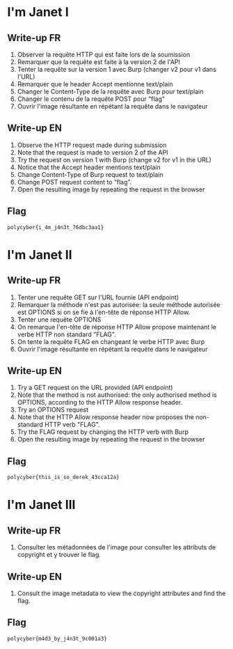# I'm Janet I

## Write-up FR

1. Observer la requête HTTP qui est faite lors de la soumission
2. Remarquer que la requête est faite à la version 2 de l'API
3. Tenter la requête sur la version 1 avec Burp (changer v2 pour v1 dans l'URL)
4. Remarquer que le header Accept mentionne text/plain
5. Changer le Content-Type de la requête avec Burp pour text/plain
6. Changer le contenu de la requête POST pour "flag"
7. Ouvrir l'image résultante en répétant la requête dans le navigateur

## Write-up EN

1. Observe the HTTP request made during submission
2. Note that the request is made to version 2 of the API
3. Try the request on version 1 with Burp (change v2 for v1 in the URL)
4. Notice that the Accept header mentions text/plain
5. Change Content-Type of Burp request to text/plain
6. Change POST request content to “flag”.
7. Open the resulting image by repeating the request in the browser

## Flag

`polycyber{i_4m_j4n3t_76dbc3aa1}`

# I'm Janet II

## Write-up FR

1. Tenter une requête GET sur l'URL fournie (API endpoint)
2. Remarquer la méthode n'est pas autorisée: la seule méthode autorisée est OPTIONS si on se fie à l'en-tête de réponse HTTP Allow.
3. Tenter une requête OPTIONS
4. On remarque l'en-tête de réponse HTTP Allow propose maintenant le verbe HTTP non standard "FLAG".
5. On tente la requête FLAG en changeant le verbe HTTP avec Burp
6. Ouvrir l'image résultante en répétant la requête dans le navigateur

## Write-up EN

1. Try a GET request on the URL provided (API endpoint)
2. Note that the method is not authorised: the only authorised method is OPTIONS, according to the HTTP Allow response header.
3. Try an OPTIONS request
4. Note that the HTTP Allow response header now proposes the non-standard HTTP verb "FLAG".
5. Try the FLAG request by changing the HTTP verb with Burp
6. Open the resulting image by repeating the request in the browser

## Flag

`polycyber{this_is_so_derek_43cca12a}`

# I'm Janet III

## Write-up FR

1. Consulter les métadonnées de l'image pour consulter les attributs de copyright et y trouver le flag.

## Write-up EN

1. Consult the image metadata to view the copyright attributes and find the flag.

## Flag

`polycyber{m4d3_by_j4n3t_9c001a3}`